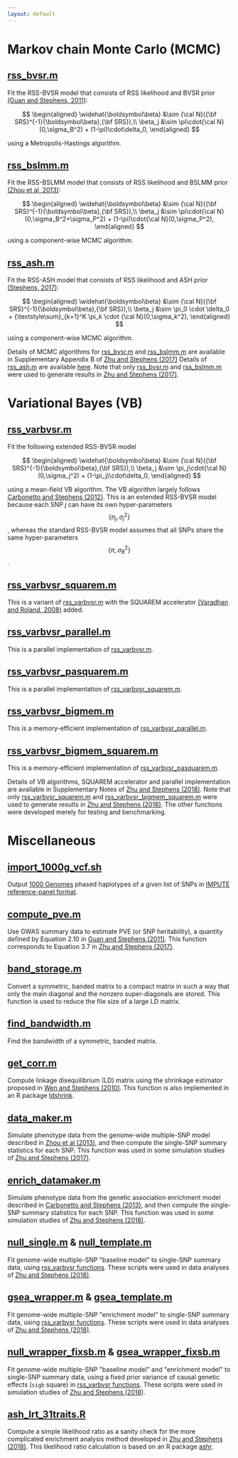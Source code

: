 ```yaml
---
layout: default
---
```


[Zhu and Stephens (2017)]: https://projecteuclid.org/euclid.aoas/1507168840
[Zhu and Stephens (2018)]: https://www.nature.com/articles/s41467-018-06805-x 
[rss_bvsr.m]: https://github.com/stephenslab/rss/blob/master/src/rss_bvsr.m
[(Guan and Stephens, 2011)]: https://projecteuclid.org/euclid.aoas/1318514285
[Guan and Stephens (2011)]: https://projecteuclid.org/euclid.aoas/1318514285
[rss_bslmm.m]: https://github.com/stephenslab/rss/blob/master/src/rss_bslmm.m
[(Zhou et al, 2013)]: https://doi.org/10.1371/journal.pgen.1003264
[Zhou et al (2013)]: https://doi.org/10.1371/journal.pgen.1003264
[rss_ash.m]: https://github.com/stephenslab/rss/blob/master/src/rss_ash.m
[(Stephens, 2017)]: https://doi.org/10.1093/biostatistics/kxw041
[Carbonetto and Stephens (2012)]: https://projecteuclid.org/euclid.ba/1339616726
[rss_varbvsr.m]: https://github.com/stephenslab/rss/blob/master/src_vb/rss_varbvsr.m
[rss_varbvsr_squarem.m]: https://github.com/stephenslab/rss/blob/master/src_vb/rss_varbvsr_squarem.m
[(Varadhan and Roland, 2008)]: https://doi.org/10.1111/j.1467-9469.2007.00585.x
[rss_varbvsr_bigmem_squarem.m]: https://github.com/stephenslab/rss/blob/master/src_vb/rss_varbvsr_bigmem_squarem.m

# Markov chain Monte Carlo (MCMC)

## [rss_bvsr.m][]

Fit the RSS-BVSR model that consists of RSS likelihood
and BVSR prior [(Guan and Stephens, 2011)][]:

$$
\begin{aligned}
\widehat{\boldsymbol\beta} &\sim {\cal N}({\bf SRS}^{-1}{\boldsymbol\beta},{\bf SRS}),\\
\beta_j &\sim \pi\cdot{\cal N}(0,\sigma_B^2) + (1-\pi)\cdot\delta_0,
\end{aligned}
$$

using a Metropolis-Hastings algorithm.

## [rss_bslmm.m][]

Fit the RSS-BSLMM model that consists of RSS likelihood
and BSLMM prior [(Zhou et al, 2013)][]:

$$
\begin{aligned}
\widehat{\boldsymbol\beta} &\sim {\cal N}({\bf SRS}^{-1}{\boldsymbol\beta},{\bf SRS}),\\
\beta_j &\sim \pi\cdot{\cal N}(0,\sigma_B^2+\sigma_P^2) + (1-\pi)\cdot{\cal N}(0,\sigma_P^2),
\end{aligned}
$$

using a component-wise MCMC algorithm.

## [rss_ash.m][]

Fit the RSS-ASH model that consists of RSS likelihood
and ASH prior [(Stephens, 2017)][]:

$$
\begin{aligned}
\widehat{\boldsymbol\beta} &\sim {\cal N}({\bf SRS}^{-1}{\boldsymbol\beta},{\bf SRS}),\\
\beta_j &\sim \pi_0 \cdot \delta_0 + {\textstyle\sum}_{k=1}^K \pi_k \cdot {\cal N}(0,\sigma_k^2),
\end{aligned}
$$

using a component-wise MCMC algorithm.

Details of MCMC algorithms for [rss_bvsr.m][] and [rss_bslmm.m][] are
available in Supplementary Appendix B of [Zhu and Stephens (2017)][]
Details of [rss_ash.m][] are available
[here](http://www.stat.uchicago.edu/~xiangzhu/rss_mcmc.pdf).
Note that only [rss_bvsr.m][] and [rss_bslmm.m][] were used to
generate results in [Zhu and Stephens (2017)][].   

# Variational Bayes (VB)

## [rss_varbvsr.m][]

Fit the following extended RSS-BVSR model

$$
\begin{aligned}
\widehat{\boldsymbol\beta} &\sim {\cal N}({\bf SRS}^{-1}{\boldsymbol\beta},{\bf SRS}),\\
\beta_j &\sim \pi_j\cdot{\cal N}(0,\sigma_j^2) + (1-\pi_j)\cdot\delta_0,
\end{aligned}
$$

using a mean-field VB algorithm.
The VB algorithm largely follows [Carbonetto and Stephens (2012)][].
This is an extended RSS-BVSR model because each SNP $j$ can have
its own hyper-parameters $$\{\pi_j,\sigma_j^2\}$$,
whereas the standard RSS-BVSR model assumes that all SNPs share
the same hyper-parameters $$\{\pi,\sigma_B^2\}$$.

## [rss_varbvsr_squarem.m][]

This is a variant of [rss_varbvsr.m][] with the SQUAREM
accelerator [(Varadhan and Roland, 2008)][] added.

## [rss_varbvsr_parallel.m](https://github.com/stephenslab/rss/blob/master/src_vb/rss_varbvsr_parallel.m)

This is a parallel implementation of [rss_varbvsr.m][].

## [rss_varbvsr_pasquarem.m](https://github.com/stephenslab/rss/blob/master/src_vb/rss_varbvsr_pasquarem.m)

This is a parallel implementation of [rss_varbvsr_squarem.m][].

## [rss_varbvsr_bigmem.m](https://github.com/stephenslab/rss/blob/master/src_vb/rss_varbvsr_bigmem.m)

This is a memory-efficient implementation of
[rss_varbvsr_parallel.m](https://github.com/stephenslab/rss/blob/master/src_vb/rss_varbvsr_parallel.m).

## [rss_varbvsr_bigmem_squarem.m][]

This is a memory-efficient implementation of
[rss_varbvsr_pasquarem.m](https://github.com/stephenslab/rss/blob/master/src_vb/rss_varbvsr_pasquarem.m).

Details of VB algorithms, SQUAREM accelerator and parallel implementation
are available in Supplementary Notes of [Zhu and Stephens (2018)][].
Note that only [rss_varbvsr_squarem.m][] and [rss_varbvsr_bigmem_squarem.m][]
were used to generate results in [Zhu and Stephens (2018)][].
The other functions were developed merely for testing and benchmarking. 

# Miscellaneous

## [import_1000g_vcf.sh](https://github.com/stephenslab/rss/blob/master/misc/import_1000g_vcf.sh)

Output [1000 Genomes](http://www.internationalgenome.org/data)
phased haplotypes of a given list of SNPs in
[IMPUTE reference-panel format](https://mathgen.stats.ox.ac.uk/impute/impute_v2.html#input_options). 

## [compute_pve.m](https://github.com/stephenslab/rss/blob/master/src/compute_pve.m)

Use GWAS summary data to estimate PVE (or SNP heritability),
a quantity defined by Equation 2.10 in [Guan and Stephens (2011)][].
This function corresponds to Equation 3.7 in [Zhu and Stephens (2017)][].

## [band_storage.m](https://github.com/stephenslab/rss/blob/master/misc/band_storage.m)

Convert a symmetric, banded matrix to a compact matrix in such a way
that only the main diagonal and the nonzero super-diagonals are stored.
This function is used to reduce the file size of a large LD matrix.

## [find_bandwidth.m](https://github.com/stephenslab/rss/blob/master/misc/find_bandwidth.m)

Find the bandwidth of a symmetric, banded matrix.

## [get_corr.m](https://github.com/stephenslab/rss/blob/master/misc/get_corr.m)

Compute linkage disequilibrium (LD) matrix using the shrinkage estimator proposed in
[Wen and Stephens (2010)](https://www.ncbi.nlm.nih.gov/pubmed/21479081).
This function is also implemented in an R package
[ldshrink](https://github.com/stephenslab/ldshrink).

## [data_maker.m](https://github.com/stephenslab/rss/blob/master/misc/data_maker.m)

Simulate phenotype data from the genome-wide multiple-SNP model
described in [Zhou et al (2013)][],
and then compute the single-SNP summary statistics for each SNP.
This function was used in some simulation studies of [Zhu and Stephens (2017)][].  

## [enrich_datamaker.m](https://github.com/stephenslab/rss/blob/master/misc/enrich_datamaker.m)

Simulate phenotype data from the genetic association enrichment model described in
[Carbonetto and Stephens (2013)](https://doi.org/10.1371/journal.pgen.1003770),
and then compute the single-SNP summary statistics for each SNP.
This function was used in some simulation studies of [Zhu and Stephens (2018)][].

## [null_single.m](https://github.com/stephenslab/rss/blob/master/src_vb/null_single.m) & [null_template.m](https://github.com/stephenslab/rss/blob/master/src_vb/null_template.m)

Fit genome-wide multiple-SNP "baseline model" to single-SNP summary data, using
[rss_varbvsr functions](https://github.com/stephenslab/rss/tree/master/src_vb).
These scripts were used in data analyses of [Zhu and Stephens (2018)][].

## [gsea_wrapper.m](https://github.com/stephenslab/rss/blob/master/src_vb/gsea_wrapper.m) & [gsea_template.m](https://github.com/stephenslab/rss/blob/master/src_vb/gsea_template.m)

Fit genome-wide multiple-SNP "enrichment model" to single-SNP summary data, using
[rss_varbvsr functions](https://github.com/stephenslab/rss/tree/master/src_vb).
These scripts were used in data analyses of [Zhu and Stephens (2018)][].

## [null_wrapper_fixsb.m](https://github.com/stephenslab/rss/blob/master/src_vb/null_wrapper_fixsb.m) & [gsea_wrapper_fixsb.m](https://github.com/stephenslab/rss/blob/master/src_vb/gsea_wrapper_fixsb.m)

Fit genome-wide multiple-SNP "baseline model" and "enrichment model" to single-SNP summary data,
using a fixed prior variance of causal genetic effects (`sigb` square) in
[rss_varbvsr functions](https://github.com/stephenslab/rss/tree/master/src_vb).
These scripts were used in simulation studies of [Zhu and Stephens (2018)][].

## [ash_lrt_31traits.R](https://github.com/stephenslab/rss/blob/master/misc/ash_lrt_31traits.R)

Compute a simple likelihood ratio as a sanity check for the more
complicated enrichment analysis method developed in [Zhu and Stephens (2018)][].
This likelihood ratio calculation is based on an R package
[ashr](https://cran.r-project.org/web/packages/ashr/index.html).
